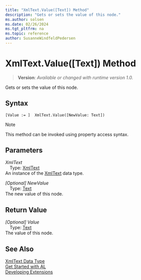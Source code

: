 ```yaml
---
title: "XmlText.Value([Text]) Method"
description: "Gets or sets the value of this node."
ms.author: solsen
ms.date: 02/26/2024
ms.tgt_pltfrm: na
ms.topic: reference
author: SusanneWindfeldPedersen
---
```

[//]: # (START>DO_NOT_EDIT)
[//]: # (IMPORTANT:Do not edit any of the content between here and the END>DO_NOT_EDIT.)
[//]: # (Any modifications should be made in the .xml files in the ModernDev repo.)
# XmlText.Value([Text]) Method
> **Version**: _Available or changed with runtime version 1.0._

Gets or sets the value of this node.


## Syntax
```AL
[Value := ]  XmlText.Value([NewValue: Text])
```
> [!NOTE]
> This method can be invoked using property access syntax.
## Parameters
*XmlText*  
&emsp;Type: [XmlText](xmltext-data-type.md)  
An instance of the [XmlText](xmltext-data-type.md) data type.  

*[Optional] NewValue*  
&emsp;Type: [Text](../text/text-data-type.md)  
The new value of this node.  


## Return Value
*[Optional] Value*  
&emsp;Type: [Text](../text/text-data-type.md)  
The value of this node.


[//]: # (IMPORTANT: END>DO_NOT_EDIT)
## See Also
[XmlText Data Type](xmltext-data-type.md)  
[Get Started with AL](../../devenv-get-started.md)  
[Developing Extensions](../../devenv-dev-overview.md)
